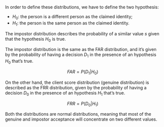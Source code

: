 In order to define these distributions, we have to define the two hypothesis:

- $H_0$: the person is a different person as the claimed identity;
- $H_1$: the person is the same person as the claimed identity.

The impostor distribution describes the probability of a similar value $s$ given that the hypothesis $H_0$ is true.

The impostor distribution is the same as the FAR distribution, and it’s given by the probability of having a decision $D_1$ in the presence of an hypothesis $H_0$ that’s true. 

$$
FAR = P(D_1|H_0)
$$

On the other hand, the client score distribution (genuine distribution) is described as the FRR distribution, given by the probability of having a decision $D_0$ in the presence of an hypothesis $H_1$ that’s true.

$$
FRR = P(D_0|H_1)
$$

Both the distributions are normal distributions, meaning that most of the genuine and impostor acceptance will concentrate on two different values.
